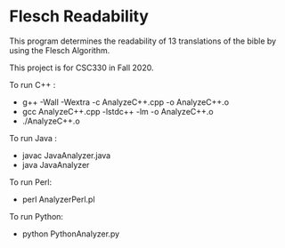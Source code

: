 # Flesch Readability

This program determines the readability of 13 translations of the bible by using the Flesch Algorithm.

This project is for CSC330 in Fall 2020.

To run C++ :

- g++ -Wall -Wextra -c AnalyzeC++.cpp -o AnalyzeC++.o
- gcc AnalyzeC++.cpp -lstdc++ -lm -o AnalyzeC++.o
- ./AnalyzeC++.o

 To run Java :

- javac JavaAnalyzer.java
- java JavaAnalyzer

To run Perl:
- perl AnalyzerPerl.pl

To run Python:
- python PythonAnalyzer.py